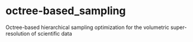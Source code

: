 # octree-based_sampling
Octree-based hierarchical sampling optimization for the volumetric super-resolution of scientific data
